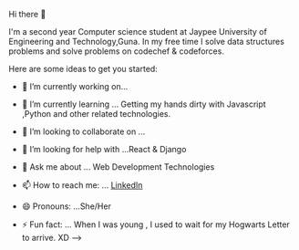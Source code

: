 Hi there 👋

I'm a second year Computer science student at Jaypee University of Engineering and Technology,Guna.
In my free time I solve data structures problems and solve problems on codechef & codeforces.

Here are some ideas to get you started:

- 🔭 I’m currently working on... 

- 🌱 I’m currently learning ... Getting my hands dirty with Javascript ,Python and other related technologies.

- 👯 I’m looking to collaborate on ...

- 🤔 I’m looking for help with ...React & Django

- 💬 Ask me about ... Web Development Technologies

- 📫 How to reach me: ... [LinkedIn](https://www.linkedin.com/in/aadrika-b-164103134/)

- 😄 Pronouns: ...She/Her

- ⚡ Fun fact: ... When I was young , I used to wait for my Hogwarts Letter to arrive. XD
-->
